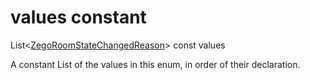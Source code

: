 


# values constant







List&lt;[ZegoRoomStateChangedReason](../../zego_uikit_prebuilt_live_audio_room/ZegoRoomStateChangedReason.md)> const values
  




<p>A constant List of the values in this enum, in order of their declaration.</p>










